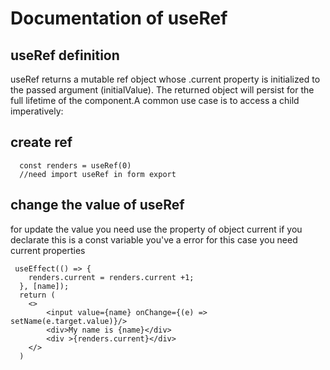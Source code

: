 # Documentation of useRef
## useRef definition
useRef returns a mutable ref object whose .current property is initialized to the passed argument (initialValue). The returned object will persist for the full lifetime of the component.A common use case is to access a child imperatively:

## create ref
~~~
  const renders = useRef(0)
  //need import useRef in form export
~~~

## change the value of useRef
for update the value you need use the property of object current
if you declarate this is a const variable you've a error
for this case you need current properties
~~~
 useEffect(() => {
    renders.current = renders.current +1;
  }, [name]);
  return (
    <>
        <input value={name} onChange={(e) => setName(e.target.value)}/>
        <div>My name is {name}</div>
        <div >{renders.current}</div>
    </>
  )
~~~